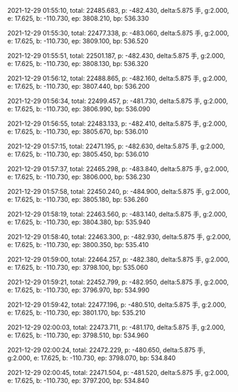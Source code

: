 2021-12-29 01:55:10, total: 22485.683, p: -482.430, delta:5.875 手, g:2.000, e: 17.625, b: -110.730, ep: 3808.210, bp: 536.330

2021-12-29 01:55:30, total: 22477.338, p: -483.060, delta:5.875 手, g:2.000, e: 17.625, b: -110.730, ep: 3809.100, bp: 536.520

2021-12-29 01:55:51, total: 22501.187, p: -482.430, delta:5.875 手, g:2.000, e: 17.625, b: -110.730, ep: 3808.130, bp: 536.320

2021-12-29 01:56:12, total: 22488.865, p: -482.160, delta:5.875 手, g:2.000, e: 17.625, b: -110.730, ep: 3807.440, bp: 536.200

2021-12-29 01:56:34, total: 22499.457, p: -481.730, delta:5.875 手, g:2.000, e: 17.625, b: -110.730, ep: 3806.990, bp: 536.090

2021-12-29 01:56:55, total: 22483.133, p: -482.410, delta:5.875 手, g:2.000, e: 17.625, b: -110.730, ep: 3805.670, bp: 536.010

2021-12-29 01:57:15, total: 22471.195, p: -482.630, delta:5.875 手, g:2.000, e: 17.625, b: -110.730, ep: 3805.450, bp: 536.010

2021-12-29 01:57:37, total: 22465.298, p: -483.840, delta:5.875 手, g:2.000, e: 17.625, b: -110.730, ep: 3806.000, bp: 536.230

2021-12-29 01:57:58, total: 22450.240, p: -484.900, delta:5.875 手, g:2.000, e: 17.625, b: -110.730, ep: 3805.180, bp: 536.260

2021-12-29 01:58:19, total: 22463.560, p: -483.140, delta:5.875 手, g:2.000, e: 17.625, b: -110.730, ep: 3804.380, bp: 535.940

2021-12-29 01:58:40, total: 22463.300, p: -482.930, delta:5.875 手, g:2.000, e: 17.625, b: -110.730, ep: 3800.350, bp: 535.410

2021-12-29 01:59:00, total: 22464.257, p: -482.380, delta:5.875 手, g:2.000, e: 17.625, b: -110.730, ep: 3798.100, bp: 535.060

2021-12-29 01:59:21, total: 22452.799, p: -482.950, delta:5.875 手, g:2.000, e: 17.625, b: -110.730, ep: 3796.970, bp: 534.990

2021-12-29 01:59:42, total: 22477.196, p: -480.510, delta:5.875 手, g:2.000, e: 17.625, b: -110.730, ep: 3801.170, bp: 535.210

2021-12-29 02:00:03, total: 22473.711, p: -481.170, delta:5.875 手, g:2.000, e: 17.625, b: -110.730, ep: 3798.510, bp: 534.960

2021-12-29 02:00:24, total: 22472.229, p: -480.650, delta:5.875 手, g:2.000, e: 17.625, b: -110.730, ep: 3798.070, bp: 534.840

2021-12-29 02:00:45, total: 22471.504, p: -481.520, delta:5.875 手, g:2.000, e: 17.625, b: -110.730, ep: 3797.200, bp: 534.840